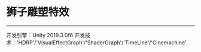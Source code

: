 # 狮子雕塑特效
***
开发引擎：Unity 2019.3.0f6
开发技术：'HDRP'/'VisualEffectGraph'/'ShaderGraph'/'TimeLine'/'Cinemachine'
